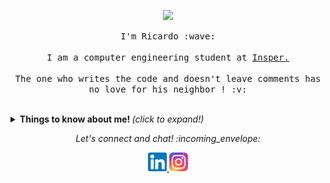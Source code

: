 <p align="center"><img src="https://media.giphy.com/media/MeJgB3yMMwIaHmKD4z/giphy.gif" height=”80” width=”80”></p>
<p align="center">
  <samp>
    I'm Ricardo :wave:
    <br><br>
    I am a computer engineering student at <a href="https://www.insper.edu.br/">Insper.</a>
    <br><br>
    The one who writes the code and doesn't leave comments has no love for his neighbor ! :v:
  </samp>
</p>

<br>

<details>
  <p align="center">
  <summary> <b> Things to know about me! </b> <i>(click to expand!)</i> </summary>
  
  <br>
  
  ![Ricardo Mourao github stats](https://github-readme-stats.vercel.app/api?username=RicardoMourao-py&show_icons=true&title_color=fff&icon_color=79ff97&text_color=9f9f9f&bg_color=151515)

  ---

### - Languages ...



  <!-- For more icons please follow  https://github.com/MikeCodesDotNET/ColoredBadges -->
![Top Langs](https://github-readme-stats.vercel.app/api/top-langs/?username=RicardoMourao-py&theme=react&layout=compact&title_color=fff&icon_color=79ff97&text_color=9f9f9f&bg_color=151515)
  

---
</p>

  
</details>

<p align="center"> 
  <i> Let's connect and chat! :incoming_envelope: </i>
</p>

<p align="center">

  <a href="https://www.linkedin.com/in/ricardo-mour%C3%A3o-rodrigues-filho-0b75441b9/">
    <img src="linkedin.png" width="30px" alt="LinkedIn">
  </a>
  <a href="https://www.linkedin.com/in/ricardo-mour%C3%A3o-0b75441b9/">
    <img src="image-removebg-preview (12).png" width="30px" alt="Instagram">
  </a>
   
</p>



